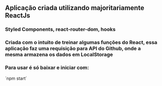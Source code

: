 ## Aplicação criada utilizando majoritariamente ReactJs
### Styled Components, react-router-dom, hooks

### Criada com o intuito de treinar algumas funções do React, essa aplicação faz uma requisição para API do Github, onde a mesma armazena os dados em LocalStorage

### Para usar é só baixar e iniciar com:
´npm start´

